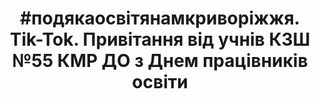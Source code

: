 ﻿---
title: "#подякаосвітянамкриворіжжя. Tik-Tok. Привітання від учнів КЗШ №55 КМР ДО з Днем працівників освіти"
---

<youtube id="nN9IiThAVOI" />
